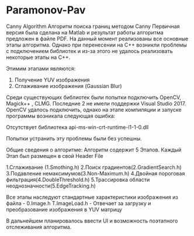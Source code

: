 # Paramonov-Pav
Canny Algorithm
Алгоритм поиска границ методом Canny
Первичная версия была сделана на Matlab и результат работы алгоритма предложен в файле PDF.
На данный момент реализованы все основные этапы алгоритма. 
Однако при перенесении на C++ возникли проблемы с подключением библиотек и из-за этого не удалось реализовать некоторые этапы на C++.

Этимим этапами являются:
1. Получение YUV изображения 
2. Сглаживание изображения (Gaussian Blur)

Среди существующих библиотек были попытки подключить OpenCV, Magick++ , CLMG. Последние 2 не имели поддержки Visual Studio 2017.
OpenCV удалось подключить, однако на этапе компиляции и запуске программы возникала следующая ошибка: 

Отсутствует библиотека api-ms-win-crt-runtime-l1-1-0.dll

Попытки устранить эту проблемы были без успешны.

Общие сведения о алгоритме:
Алгоритм содержит 5 Этапов. Каждый Этап был размещен в свой Header File

1.Сглаживание (1.Smothing.h)
2.Поиск градиентов(2.GradientSearch.h)
3.Подавление немаксимумов(3.Non-Maximum.h)
4.Двойная пороговая фильтрация(4.DoubleThreshold.h)
5.Трассировка области неоднозначности(5.EdgeTracking.h)

Все этапы наследуют стандартные характеристики изображения из файла - 0.Image.h
T.ImageLoad.h - Отвечает за загрузку и преобразование изображения в YUV матрицу 

В дальнейшем планировалось ввести UI и возможность поэтапного отслеживания алгоритма. 
